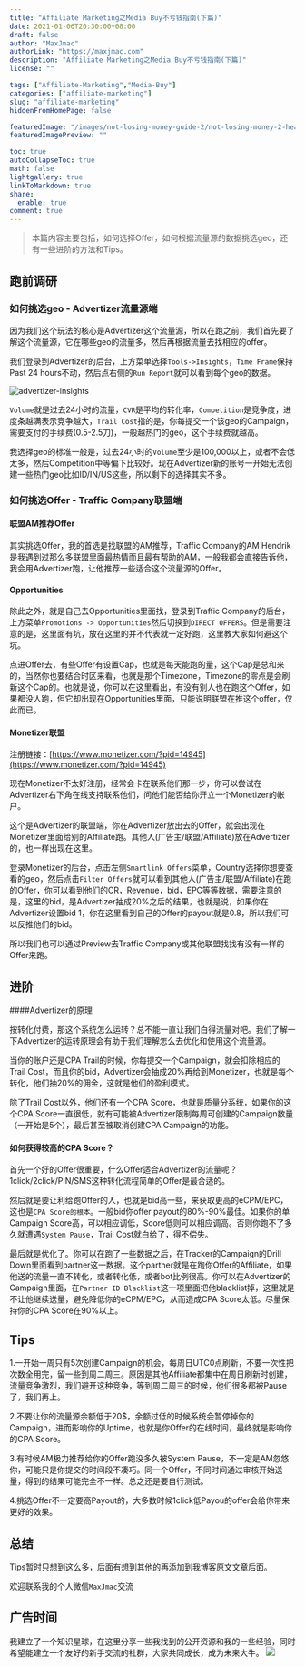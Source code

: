 ```yaml
---
title: "Affiliate Marketing之Media Buy不亏钱指南(下篇)"
date: 2021-01-06T20:30:00+08:00
draft: false
author: "MaxJmac"
authorLink: "https://maxjmac.com"
description: "Affiliate Marketing之Media Buy不亏钱指南(下篇)"
license: ""

tags: ["Affiliate-Marketing","Media-Buy"]
categories: ["affiliate-marketing"]
slug: "affiliate-marketing"
hiddenFromHomePage: false

featuredImage: "/images/not-losing-money-guide-2/not-losing-money-2-head.jpg"
featuredImagePreview: ""

toc: true
autoCollapseToc: true
math: false
lightgallery: true
linkToMarkdown: true
share:
  enable: true
comment: true
---
```


> 本篇内容主要包括，如何选择Offer，如何根据流量源的数据挑选geo，还有一些进阶的方法和Tips。

## 跑前调研

### 如何挑选geo - Advertizer流量源端

因为我们这个玩法的核心是Advertizer这个流量源，所以在跑之前，我们首先要了解这个流量源，它在哪些geo的流量多，然后再根据流量去找相应的offer。

我们登录到Advertizer的后台，上方菜单选择`Tools->Insights`，`Time Frame`保持Past 24 hours不动，然后点右侧的`Run Report`就可以看到每个geo的数据。

![advertizer-insights](/images/not-losing-money-guide-2/advertizer-insights.png)

`Volume`就是过去24小时的流量，`CVR`是平均的转化率，`Competition`是竞争度，进度条越满表示竞争越大，`Trail Cost`指的是，你每提交一个该geo的Campaign，需要支付的手续费(0.5-2.5刀)，一般越热门的geo，这个手续费就越高。

我选择geo的标准一般是，过去24小时的`Volume`至少是100,000以上，或者不会低太多，然后Competition中等偏下比较好。现在Advertizer新的账号一开始无法创建一些热门geo比如ID/IN/US这些，所以剩下的选择其实不多。

### 如何挑选Offer - Traffic Company联盟端

#### 联盟AM推荐Offer

其实挑选Offer，我的首选是找联盟的AM推荐，Traffic Company的AM Hendrik是我遇到过那么多联盟里面最热情而且最有帮助的AM，一般我都会直接告诉他，我会用Advertizer跑，让他推荐一些适合这个流量源的Offer。

#### Opportunities

除此之外，就是自己去Opportunities里面找，登录到Traffic Company的后台，上方菜单`Promotions -> Opportunities`然后切换到`DIRECT OFFERS`。但是需要注意的是，这里面有坑，放在这里的并不代表就一定好跑，这里教大家如何避这个坑。

点进Offer去，有些Offer有设置Cap，也就是每天能跑的量，这个Cap是总和来的，当然你也要结合时区来看，也就是那个Timezone，Timezone的零点是会刷新这个Cap的。也就是说，你可以在这里看出，有没有别人也在跑这个Offer，如果都没人跑，但它却出现在Opportunities里面，只能说明联盟在推这个offer，仅此而已。

#### Monetizer联盟

注册链接：[https://www.monetizer.com/?pid=14945](https://www.monetizer.com/?pid=14945)

现在Monetizer不太好注册，经常会卡在联系他们那一步，你可以尝试在Advertizer右下角在线支持联系他们，问他们能否给你开立一个Monetizer的帐户。

这个是Advertizer的联盟端，你在Advertizer放出去的Offer，就会出现在Monetizer里面给别的Affiliate跑。其他人(广告主/联盟/Affiliate)放在Advertizer的，也一样出现在这里。

登录Monetizer的后台，点击左侧`Smartlink Offers`菜单，Country选择你想要查看的geo，然后点击`Filter Offers`就可以看到其他人(广告主/联盟/Affiliate)在跑的Offer，你可以看到他们的CR，Revenue，bid，EPC等等数据，需要注意的是，这里的bid，是Advertizer抽成20%之后的结果，也就是说，如果你在Advertizer设置bid 1，你在这里看到自己的Offer的payout就是0.8，所以我们可以反推他们的bid。

所以我们也可以通过Preview去Traffic Company或其他联盟找找有没有一样的Offer来跑。

## 进阶

####Advertizer的原理

按转化付费，那这个系统怎么运转？总不能一直让我们白得流量对吧。我们了解一下Advertizer的运转原理会有助于我们理解怎么去优化和使用这个流量源。

当你的账户还是CPA Trail的时候，你每提交一个Campaign，就会扣除相应的Trail Cost，而且你的bid，Advertizer会抽成20%再给到Monetizer，也就是每个转化，他们抽20%的佣金，这就是他们的盈利模式。

除了Trail Cost以外，他们还有一个CPA Score，也就是质量分系统，如果你的这个CPA Score一直很低，就有可能被Advertizer限制每周可创建的Campaign数量（一开始是5个），最后甚至被取消创建CPA Campaign的功能。

#### 如何获得较高的CPA Score？

首先一个好的Offer很重要，什么Offer适合Advertizer的流量呢？1click/2click/PIN/SMS这种转化流程简单的Offer是最合适的。

然后就是要让利给跑Offer的人，也就是bid高一些，来获取更高的eCPM/EPC，这也是`CPA Score的根本`。一般bid你offer payout的80%-90%最佳。如果你的单Campaign Score高，可以相应调低，Score低则可以相应调高。否则你跑不了多久就遭遇`System Pause`，Trail Cost就白给了，得不偿失。

最后就是优化了。你可以在跑了一些数据之后，在Tracker的Campaign的Drill Down里面看到partner这一数据。这个partner就是在跑你Offer的Affiliate，如果他送的流量一直不转化，或者转化低，或者bot比例很高。你可以在Advertizer的Campaign里面，在`Partner ID Blacklist`这一项里面把他blacklist掉，这里就是不让他继续送量，避免降低你的eCPM/EPC，从而造成CPA Score太低。尽量保持你的CPA Score在90%以上。

## Tips

1.一开始一周只有5次创建Campaign的机会，每周日UTC0点刷新，不要一次性把次数全用完，留一些到周二周三。原因是其他Affiliate都集中在周日刷新时创建，流量竞争激烈，我们避开这种竞争，等到周二周三的时候，他们很多都被Pause了，我们再上。

2.不要让你的流量源余额低于20$，余额过低的时候系统会暂停掉你的Campaign，进而影响你的Uptime，也就是你Offer的在线时间，最终就是影响你的CPA Score。

3.有时候AM极力推荐给你的Offer跑没多久被System Pause，不一定是AM忽悠你，可能只是你提交的时间段不凑巧。同一个Offer，不同时间通过审核开始送量，得到的结果可能完全不一样。总之还是要自行测试。

4.挑选Offer不一定要高Payout的，大多数时候1click低Payou的offer会给你带来更好的效果。

## 总结

Tips暂时只想到这么多，后面有想到其他的再添加到我博客原文文章后面。

欢迎联系我的个人微信`MaxJmac`交流

## 广告时间
我建立了一个知识星球，在这里分享一些我找到的公开资源和我的一些经验，同时希望能建立一个友好的新手交流的社群，大家共同成长，成为未来大牛。
![](/images/contact.jpg)
